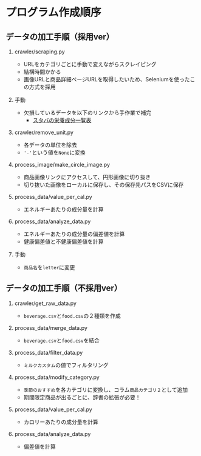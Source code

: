 # プログラム作成順序

## データの加工手順（採用ver）

1. crawler/scraping.py
    - URLをカテゴリごとに手動で変えながらスクレイピング
    - 結構時間かかる
    - 画像URLと商品詳細ページURLを取得したいため、Seleniumを使ったこの方式を採用

2. 手動
    - 欠損しているデータを以下のリンクから手作業で補完
      - [スタバの栄養成分一覧表](https://product.starbucks.co.jp/allergy/nutrient/)

3. crawler/remove_unit.py
    - 各データの単位を除去
    - ```'-'```という値を```None```に変換

4. process_image/make_circle_image.py
    - 商品画像リンクにアクセスして、円形画像に切り抜き
    - 切り抜いた画像をローカルに保存し、その保存先パスをCSVに保存

5. process_data/value_per_cal.py
    - エネルギーあたりの成分量を計算

6. process_data/analyze_data.py
    - エネルギーあたりの成分量の偏差値を計算
    - 健康偏差値と不健康偏差値を計算

7. 手動
    - ```商品名```を```letter```に変更

## データの加工手順（不採用ver）

1. crawler/get_raw_data.py
    - `beverage.csv`と`food.csv`の２種類を作成

2. process_data/merge_data.py
    - `beverage.csv`と`food.csv`を結合

3. process_data/filter_data.py
    - `ミルクカスタム`の値でフィルタリング

4. process_data/modify_category.py
    - `季節のおすすめ`を各カテゴリに変換し、コラム`商品カテゴリ２`として追加
    - 期間限定商品が出るごとに、辞書の拡張が必要！

5. process_data/value_per_cal.py
    - カロリーあたりの成分量を計算

6. process_data/analyze_data.py
    - 偏差値を計算

